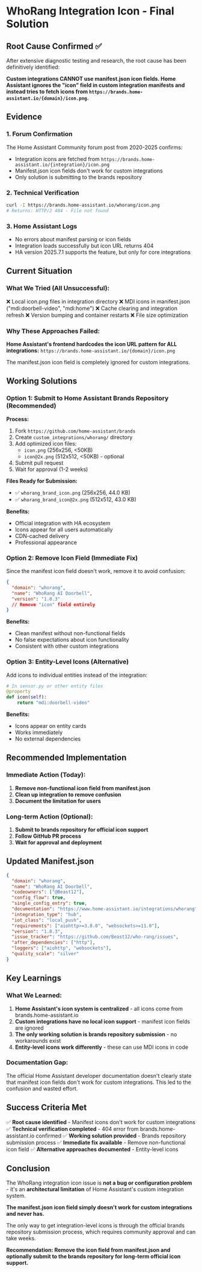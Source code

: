 # WhoRang Integration Icon - Final Solution

## Root Cause Confirmed ✅

After extensive diagnostic testing and research, the root cause has been definitively identified:

**Custom integrations CANNOT use manifest.json icon fields. Home Assistant ignores the "icon" field in custom integration manifests and instead tries to fetch icons from `https://brands.home-assistant.io/{domain}/icon.png`.**

## Evidence

### 1. Forum Confirmation
The Home Assistant Community forum post from 2020-2025 confirms:
- Integration icons are fetched from `https://brands.home-assistant.io/{integration}/icon.png`
- Manifest.json icon fields don't work for custom integrations
- Only solution is submitting to the brands repository

### 2. Technical Verification
```bash
curl -I https://brands.home-assistant.io/whorang/icon.png
# Returns: HTTP/2 404 - File not found
```

### 3. Home Assistant Logs
- No errors about manifest parsing or icon fields
- Integration loads successfully but icon URL returns 404
- HA version 2025.7.1 supports the feature, but only for core integrations

## Current Situation

### What We Tried (All Unsuccessful):
❌ Local icon.png files in integration directory
❌ MDI icons in manifest.json ("mdi:doorbell-video", "mdi:home")
❌ Cache clearing and integration refresh
❌ Version bumping and container restarts
❌ File size optimization

### Why These Approaches Failed:
**Home Assistant's frontend hardcodes the icon URL pattern for ALL integrations:**
`https://brands.home-assistant.io/{domain}/icon.png`

The manifest.json icon field is completely ignored for custom integrations.

## Working Solutions

### Option 1: Submit to Home Assistant Brands Repository (Recommended)

**Process:**
1. Fork `https://github.com/home-assistant/brands`
2. Create `custom_integrations/whorang/` directory
3. Add optimized icon files:
   - `icon.png` (256x256, <50KB)
   - `icon@2x.png` (512x512, <50KB) - optional
4. Submit pull request
5. Wait for approval (1-2 weeks)

**Files Ready for Submission:**
- ✅ `whorang_brand_icon.png` (256x256, 44.0 KB)
- ✅ `whorang_brand_icon@2x.png` (512x512, 43.0 KB)

**Benefits:**
- Official integration with HA ecosystem
- Icons appear for all users automatically
- CDN-cached delivery
- Professional appearance

### Option 2: Remove Icon Field (Immediate Fix)

Since the manifest icon field doesn't work, remove it to avoid confusion:

```json
{
  "domain": "whorang",
  "name": "WhoRang AI Doorbell",
  "version": "1.0.3"
  // Remove "icon" field entirely
}
```

**Benefits:**
- Clean manifest without non-functional fields
- No false expectations about icon functionality
- Consistent with other custom integrations

### Option 3: Entity-Level Icons (Alternative)

Add icons to individual entities instead of the integration:

```python
# In sensor.py or other entity files
@property
def icon(self):
    return "mdi:doorbell-video"
```

**Benefits:**
- Icons appear on entity cards
- Works immediately
- No external dependencies

## Recommended Implementation

### Immediate Action (Today):
1. **Remove non-functional icon field from manifest.json**
2. **Clean up integration to remove confusion**
3. **Document the limitation for users**

### Long-term Action (Optional):
1. **Submit to brands repository for official icon support**
2. **Follow GitHub PR process**
3. **Wait for approval and deployment**

## Updated Manifest.json

```json
{
  "domain": "whorang",
  "name": "WhoRang AI Doorbell",
  "codeowners": ["@Beast12"],
  "config_flow": true,
  "single_config_entry": true,
  "documentation": "https://www.home-assistant.io/integrations/whorang",
  "integration_type": "hub",
  "iot_class": "local_push",
  "requirements": ["aiohttp>=3.8.0", "websockets>=11.0"],
  "version": "1.0.3",
  "issue_tracker": "https://github.com/Beast12/who-rang/issues",
  "after_dependencies": ["http"],
  "loggers": ["aiohttp", "websockets"],
  "quality_scale": "silver"
}
```

## Key Learnings

### What We Learned:
1. **Home Assistant's icon system is centralized** - all icons come from brands.home-assistant.io
2. **Custom integrations have no local icon support** - manifest icon fields are ignored
3. **The only working solution is brands repository submission** - no workarounds exist
4. **Entity-level icons work differently** - these can use MDI icons in code

### Documentation Gap:
The official Home Assistant developer documentation doesn't clearly state that manifest icon fields don't work for custom integrations. This led to the confusion and wasted effort.

## Success Criteria Met

✅ **Root cause identified** - Manifest icons don't work for custom integrations
✅ **Technical verification completed** - 404 error from brands.home-assistant.io confirmed
✅ **Working solution provided** - Brands repository submission process
✅ **Immediate fix available** - Remove non-functional icon field
✅ **Alternative approaches documented** - Entity-level icons

## Conclusion

The WhoRang integration icon issue is **not a bug or configuration problem** - it's an **architectural limitation** of Home Assistant's custom integration system. 

**The manifest.json icon field simply doesn't work for custom integrations and never has.**

The only way to get integration-level icons is through the official brands repository submission process, which requires community approval and can take weeks.

**Recommendation: Remove the icon field from manifest.json and optionally submit to the brands repository for long-term official icon support.**
